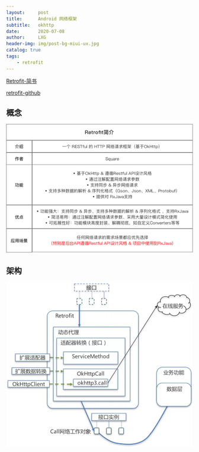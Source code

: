 ```yaml
---
layout:     post
title:      Android 网络框架
subtitle:   okhttp
date:       2020-07-08
author:     LXG
header-img: img/post-bg-miui-ux.jpg
catalog: true
tags:
    - retrofit
---
```


[Retrofit-简书](https://www.jianshu.com/p/3d065939aa54)

[retrofit-github](https://square.github.io/retrofit/)

## 概念

![retrofit_concept](images/http/retrofit_concept.jpeg)

## 架构

![Retrofit](/images/http/retrofit.webp)






